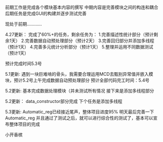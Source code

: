 

前期工作是完成各个模块基本内容的撰写
中期内容是完善模块之间的构连和耦合
后期任务是完成GUI的构建并逐步测试完善

现处于前期…………

4.27更新：
完成了60%+的任务，剩余任务为：
1.完善描述性统计部分（预计剩余1天）
2.完善数据自动预处理部分（预计2天）
3.完善回归部分并添加多线程（预计1天）
4.完善多元统计分析部分（预计1天）
5.整理并运用不同数据测试（预计1天）

预计完成时间5.3号

5.1更新:
遇到一块巨难啃的骨头，我需要合理运用MCD去甄别异常值并嵌入模块，预计5.2号上午完成数据自动预处理部分
预计全部代码完工时间：5.4号

5.2更新:
基本完成数据处理模块（并未测试所有情况
接下来是添加多线程部分

5.2更新：
data_constructor部分完成
下个任务是添加多线程

5.3更新:
Automatic_reg已经接近尾声，整体项目进度95%
明天最后完善一下Automatic_reg 并且通过了测试之后，就可以进行综合性的测试了，基本可以宣布整体项目的完成

小开香槟 